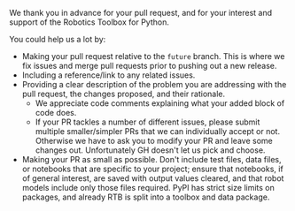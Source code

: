 We thank you in advance for your pull request, and for your interest and support of the Robotics Toolbox for Python.

You could help us a lot by:

* Making your pull request relative to the `future` branch.  This is where we fix issues and merge pull requests prior to pushing out a new release.
* Including a reference/link to any related issues.
* Providing a clear description of the problem you are addressing with the pull request, the changes proposed, and their rationale.
  * We appreciate code comments explaining what your added block of code does.
  * If your PR tackles a number of different issues, please submit multiple smaller/simpler PRs that we can individually accept or not.  Otherwise we have to ask you to modify your PR and leave some changes out. Unfortunately GH doesn't let us pick and choose.
* Making your PR as small as possible. Don't include test files, data files, or notebooks that are specific to your project; ensure that notebooks, if of general interest, are saved with output values cleared, and that robot models include only those files required.  PyPI has strict size limits on packages, and already RTB is split into a toolbox and data package.
 
